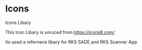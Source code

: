# Icons
Icons Libary

This Icon Libary is soruced from https://icons8.com/

Its used a refernece libary for RKS SADE and RKS Scanner App
